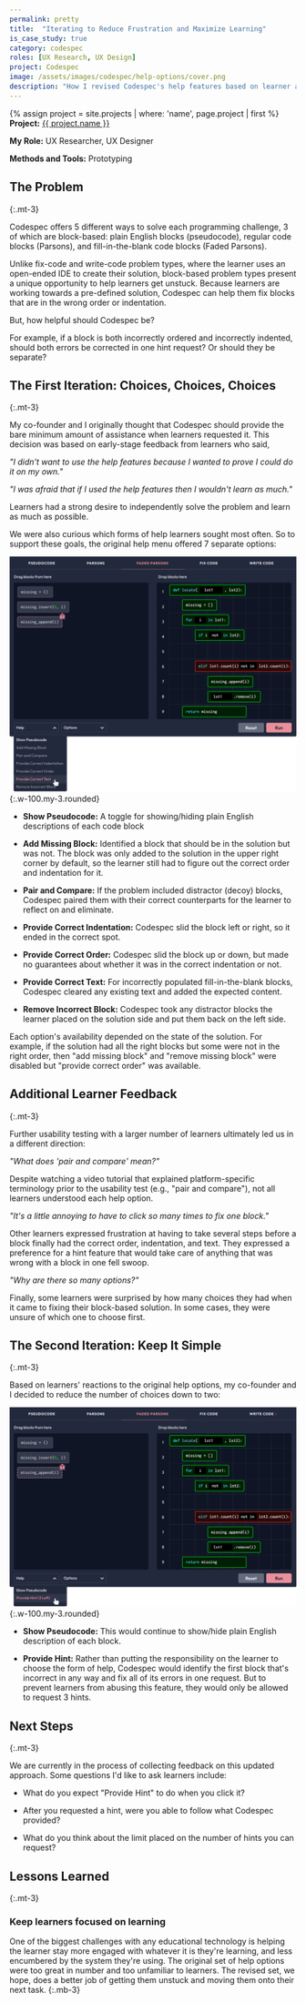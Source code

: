 ```yaml
---
permalink: pretty
title:  "Iterating to Reduce Frustration and Maximize Learning"
is_case_study: true
category: codespec
roles: [UX Research, UX Design]
project: Codespec
image: /assets/images/codespec/help-options/cover.png
description: "How I revised Codespec's help features based on learner and instructor feedback."
---
```

{% assign project = site.projects | where: 'name', page.project | first %}
**Project:** <a href="{{ project.url }}" class="text--link">{{ project.name }}</a>

**My Role:** UX Researcher, UX Designer

**Methods and Tools:** Prototyping

## The Problem
{:.mt-3}

Codespec offers 5 different ways to solve each programming challenge, 3 of which are block-based: plain English blocks (pseudocode), regular code blocks (Parsons), and fill-in-the-blank code blocks (Faded Parsons).

Unlike fix-code and write-code problem types, where the learner uses an open-ended IDE to create their solution, block-based problem types present a unique opportunity to help learners get unstuck. Because learners are working towards a pre-defined solution, Codespec can help them fix blocks that are in the wrong order or indentation.

But, how helpful should Codespec be? 

For example, if a block is both incorrectly ordered and incorrectly indented, should both errors be corrected in one hint request? Or should they be separate?

## The First Iteration: Choices, Choices, Choices
{:.mt-3}

My co-founder and I originally thought that Codespec should provide the bare minimum amount of assistance when learners requested it. This decision was based on early-stage feedback from learners who said,

_"I didn't want to use the help features because I wanted to prove I could do it on my own."_

_"I was afraid that if I used the help features then I wouldn't learn as much."_

Learners had a strong desire to independently solve the problem and learn as much as possible. 

We were also curious which forms of help learners sought most often. So to support these goals, the original help menu offered 7 separate options:

![V1 Help Options](/assets/images/codespec/help-options/all-forms-of-help.png "V1 Help Options"){:.w-100.my-3.rounded}

- **Show Pseudocode:** A toggle for showing/hiding plain English descriptions of each code block

- **Add Missing Block:** Identified a block that should be in the solution but was not. The block was only added to the solution in the upper right corner by default, so the learner still had to figure out the correct order and indentation for it.

- **Pair and Compare:** If the problem included distractor (decoy) blocks, Codespec paired them with their correct counterparts for the learner to reflect on and eliminate.

- **Provide Correct Indentation:** Codespec slid the block left or right, so it ended in the correct spot.

- **Provide Correct Order:** Codespec slid the block up or down, but made no guarantees about whether it was in the correct indentation or not.

- **Provide Correct Text:** For incorrectly populated fill-in-the-blank blocks, Codespec cleared any existing text and added the expected content.

- **Remove Incorrect Block:** Codespec took any distractor blocks the learner placed on the solution side and put them back on the left side.

Each option's availability depended on the state of the solution. For example, if the solution had all the right blocks but some were not in the right order, then "add missing block" and "remove missing block" were disabled but "provide correct order" was available.

## Additional Learner Feedback
{:.mt-3}

Further usability testing with a larger number of learners ultimately led us in a different direction:

_"What does 'pair and compare' mean?"_

Despite watching a video tutorial that explained platform-specific terminology prior to the usability test (e.g., "pair and compare"), not all learners understood each help option.

_"It's a little annoying to have to click so many times to fix one block."_

Other learners expressed frustration at having to take several steps before a block finally had the correct order, indentation, and text. They expressed a preference for a hint feature that would take care of anything that was wrong with a block in one fell swoop.

_"Why are there so many options?"_

Finally, some learners were surprised by how many choices they had when it came to fixing their block-based solution. In some cases, they were unsure of which one to choose first.

## The Second Iteration: Keep It Simple
{:.mt-3}

Based on learners' reactions to the original help options, my co-founder and I decided to reduce the number of choices down to two:

![V2 Help Options](/assets/images/codespec/help-options/two-options.png "V2 Help Options"){:.w-100.my-3.rounded}

- **Show Pseudocode:** This would continue to show/hide plain English description of each block.

- **Provide Hint:** Rather than putting the responsibility on the learner to choose the form of help, Codespec would identify the first block that's incorrect in any way and fix all of its errors in one request. But to prevent learners from abusing this feature, they would only be allowed to request 3 hints.

## Next Steps
{:.mt-3}

We are currently in the process of collecting feedback on this updated approach. Some questions I'd like to ask learners include:

- What do you expect "Provide Hint" to do when you click it?

- After you requested a hint, were you able to follow what Codespec provided?

- What do you think about the limit placed on the number of hints you can request?

## Lessons Learned
{:.mt-3}

### Keep learners focused on learning
One of the biggest challenges with any educational technology is helping the learner stay more engaged with whatever it is they're learning, and less encumbered by the system they're using. The original set of help options were too great in number and too unfamiliar to learners. The revised set, we hope, does a better job of getting them unstuck and moving them onto their next task.
{:.mb-3}

